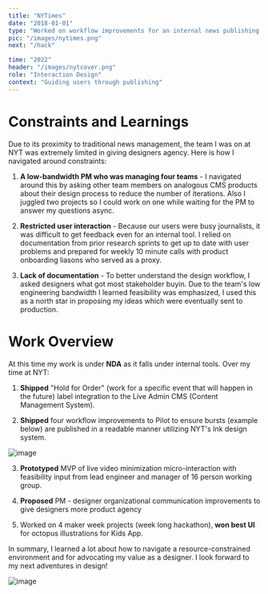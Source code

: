 ```yaml
---
title: "NYTimes"
date: "2018-01-01"
type: "Worked on workflow improvements for an internal news publishing CMS in a low-resourced environment."
pic: "/images/nytimes.png"
next: "/hack"

time: "2022"
header: "/images/nytcover.png"
role: "Interaction Design"
context: "Guiding users through publishing"
---
```


# Constraints and Learnings

Due to its proximity to traditional news management, the team I was on at NYT was extremely limited in giving designers agency. Here is how I navigated around constraints:

1. **A low-bandwidth PM who was managing four teams** - I navigated around this by asking other team members on analogous CMS products about their design process to reduce the number of iterations. Also I juggled two projects so I could work on one while waiting for the PM to answer my questions async.

2. **Restricted user interaction** - Because our users were busy journalists, it was difficult to get feedback even for an internal tool. I relied on documentation from prior research sprints to get up to date with user problems and prepared for weekly 10 minute calls with product onboarding liasons who served as a proxy.

3. **Lack of documentation** - To better understand the design workflow, I asked designers what got most stakeholder buyin. Due to the team's low engineering bandwidth I learned feasibility was emphasized, I used this as a north star in proposing my ideas which were eventually sent to production.

<!-- ### If you have the password, click on this [link](https://www.figma.com/file/Kzre7Hkibvn86NWoQF2pI0/Pilot-Editing-Experience-%E2%80%94-Summer-2022?node-id=2%3A3&t=7ryXW2h1NPxWeRjV-1) for more detail of my 4 week CMS project. -->

# Work Overview

At this time my work is under **NDA** as it falls under internal tools. Over my time at NYT:

1. **Shipped** "Hold for Order" (work for a specific event that will happen in the future) label integration to the Live Admin CMS (Content Management System).

2. **Shipped** four workflow improvements to Pilot to ensure bursts (example below) are published in a readable manner utilizing NYT's Ink design system.

![image](images/nyt/burst.png)

3. **Prototyped** MVP of live video minimization micro-interaction with feasibility input from lead engineer and manager of 16 person working group.

4. **Proposed** PM - designer organizational communication improvements to give designers more product agency

5. Worked on 4 maker week projects (week long hackathon), **won best UI** for octopus illustrations for Kids App.

In summary, I learned a lot about how to navigate a resource-constrained environment and for advocating my value as a designer. I look forward to my next adventures in design!

![image](images/nyt/thanks.png)
